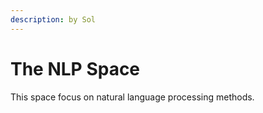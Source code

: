 ```yaml
---
description: by Sol
---
```


# The NLP Space

This space focus on natural language processing methods.





